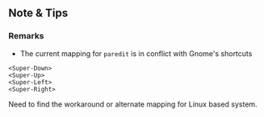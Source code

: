 ## Note & Tips

### Remarks

* The current mapping for `paredit` is in conflict with Gnome's shortcuts

```
<Super-Down>
<Super-Up>
<Super-Left>
<Super-Right>
```

Need to find the workaround or alternate mapping for Linux based system.
